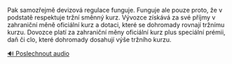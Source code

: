 
Pak samozřejmě devizová regulace funguje. Funguje ale pouze proto, že v podstatě respektuje tržní směnný kurz. Vývozce získává za své příjmy v zahraniční měně oficiální kurz a dotaci, které se dohromady rovnají tržnímu kurzu. Dovozce platí za zahraniční měny oficiální kurz plus speciální prémii, daň či clo, které dohromady dosahují výše tržního kurzu.

[🔊 Poslechnout audio](/data/7-paragraphs/audio/chapter_159/para_003-Pak-samozejm-devizov-regulace-funguje-Funguje.mp3)

